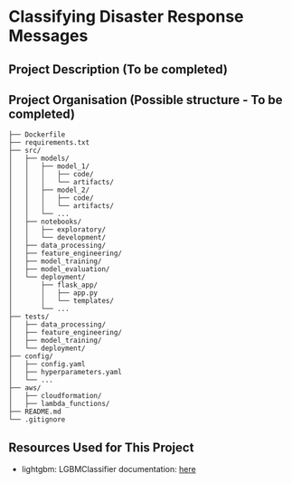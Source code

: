 # Classifying Disaster Response Messages

## Project Description (To be completed)

## Project Organisation (Possible structure - To be completed)
    
    ├── Dockerfile
    ├── requirements.txt
    ├── src/
    │   ├── models/
    │   │   ├── model_1/
    │   │   │   ├── code/
    │   │   │   └── artifacts/
    │   │   ├── model_2/
    │   │   │   ├── code/
    │   │   │   └── artifacts/
    │   │   └── ...
    │   ├── notebooks/
    │   │   ├── exploratory/
    │   │   └── development/
    │   ├── data_processing/
    │   ├── feature_engineering/
    │   ├── model_training/
    │   ├── model_evaluation/
    │   └── deployment/
    │       ├── flask_app/
    │       │   ├── app.py
    │       │   └── templates/
    │       └── ...
    ├── tests/
    │   ├── data_processing/
    │   ├── feature_engineering/
    │   ├── model_training/
    │   └── deployment/
    ├── config/
    │   ├── config.yaml
    │   ├── hyperparameters.yaml
    │   └── ...
    ├── aws/
    │   ├── cloudformation/
    │   ├── lambda_functions/
    ├── README.md
    └── .gitignore



## Resources Used for This Project
* lightgbm: LGBMClassifier documentation: [here](https://lightgbm.readthedocs.io/en/latest/pythonapi/lightgbm.LGBMClassifier.html#) <br>
